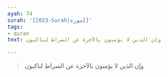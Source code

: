 ```yaml
---
ayah: 74
surah: '[[023-Surah|سورة]]'
tags:
- quran
text: وإن الذين لا يؤمنون بالآخرة عن الصراط لناكبون

---
```

> وإن الذين لا يؤمنون بالآخرة عن الصراط لناكبون
